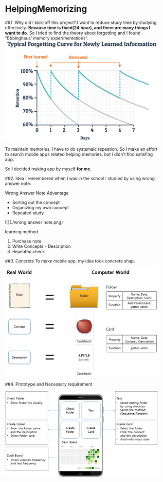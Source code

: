 # HelpingMemorizing

##1. Why did I kick-off this project?
I want to reduce study time by studying effectively. **Because time is fixed(24 hour), and there are many things I want to do**.
So I tried to find the theory about forgetting and I found "Ebbinghaus’ memory experimentations".
![](./forgetting_curve.png)

To maintain memories, I have to do systemaic repeation.
So I make an effort to search mobile apps related helping memories. but I didn't find satisfing app.

So I decided making app by myself **for me**.

##2. Idea
I remembered when I was in the school I studied by using wrong answer note.

Wrong Answer Note Advantage
+ Sorting out the concept
+ Organizing my own concept
+ Repeated study

![](./wrong answer note.png)

learning method

1. Purchase note
2. Write Concepts - Description 
3. Repeated check

##3. Concrete
To make mobile app, my idea took concrete shap.

![](./concrete.png)

##4. Prototype and Necessary requirement

![](./prototype.png)

